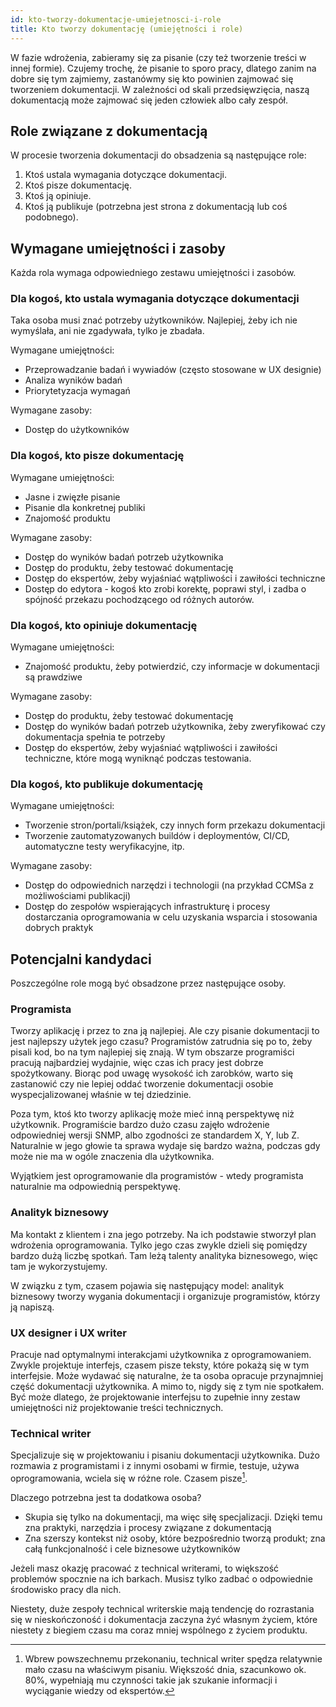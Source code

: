 ```yaml
---
id: kto-tworzy-dokumentacje-umiejetnosci-i-role
title: Kto tworzy dokumentację (umiejętności i role)
---
```


W fazie wdrożenia, zabieramy się za pisanie (czy też tworzenie treści w innej
formie). Czujemy trochę, że pisanie to sporo pracy, dlatego zanim na dobre się
tym zajmiemy, zastanówmy się kto powinien zajmować się tworzeniem dokumentacji.
W zależności od skali przedsięwzięcia, naszą dokumentacją może zajmować się
jeden człowiek albo cały zespół.

## Role związane z dokumentacją

W procesie tworzenia dokumentacji do obsadzenia są następujące role:

1. Ktoś ustala wymagania dotyczące dokumentacji.
2. Ktoś pisze dokumentację.
3. Ktoś ją opiniuje.
4. Ktoś ją publikuje (potrzebna jest strona z dokumentacją lub coś podobnego).

## Wymagane umiejętności i zasoby

Każda rola wymaga odpowiedniego zestawu umiejętności i zasobów.

### Dla kogoś, kto ustala wymagania dotyczące dokumentacji

Taka osoba musi znać potrzeby użytkowników. Najlepiej, żeby ich nie wymyślała,
ani nie zgadywała, tylko je zbadała.

Wymagane umiejętności:

-   Przeprowadzanie badań i wywiadów (często stosowane w UX designie)
-   Analiza wyników badań
-   Priorytetyzacja wymagań

Wymagane zasoby:

-   Dostęp do użytkowników

### Dla kogoś, kto pisze dokumentację

Wymagane umiejętności:

-   Jasne i zwięzłe pisanie
-   Pisanie dla konkretnej publiki
-   Znajomość produktu

Wymagane zasoby:

-   Dostęp do wyników badań potrzeb użytkownika
-   Dostęp do produktu, żeby testować dokumentację
-   Dostęp do ekspertów, żeby wyjaśniać wątpliwości i zawiłości techniczne
-   Dostęp do edytora - kogoś kto zrobi korektę, poprawi styl, i zadba o
    spójność przekazu pochodzącego od różnych autorów.

### Dla kogoś, kto opiniuje dokumentację

Wymagane umiejętności:

-   Znajomość produktu, żeby potwierdzić, czy informacje w dokumentacji są
    prawdziwe

Wymagane zasoby:

-   Dostęp do produktu, żeby testować dokumentację
-   Dostęp do wyników badań potrzeb użytkownika, żeby zweryfikować czy
    dokumentacja spełnia te potrzeby
-   Dostęp do ekspertów, żeby wyjaśniać wątpliwości i zawiłości techniczne,
    które mogą wyniknąć podczas testowania.

### Dla kogoś, kto publikuje dokumentację

Wymagane umiejętności:

-   Tworzenie stron/portali/książek, czy innych form przekazu dokumentacji
-   Tworzenie zautomatyzowanych buildów i deploymentów, CI/CD, automatyczne
    testy weryfikacyjne, itp.

Wymagane zasoby:

-   Dostęp do odpowiednich narzędzi i technologii (na przykład CCMSa z
    możliwościami publikacji)
-   Dostęp do zespołów wspierających infrastrukturę i procesy dostarczania
    oprogramowania w celu uzyskania wsparcia i stosowania dobrych praktyk

## Potencjalni kandydaci

Poszczególne role mogą być obsadzone przez następujące osoby.

### Programista

Tworzy aplikację i przez to zna ją najlepiej. Ale czy pisanie dokumentacji to
jest najlepszy użytek jego czasu? Programistów zatrudnia się po to, żeby pisali
kod, bo na tym najlepiej się znają. W tym obszarze programiści pracują
najbardziej wydajnie, więc czas ich pracy jest dobrze spożytkowany. Biorąc pod
uwagę wysokość ich zarobków, warto się zastanowić czy nie lepiej oddać tworzenie
dokumentacji osobie wyspecjalizowanej właśnie w tej dziedzinie.

Poza tym, ktoś kto tworzy aplikację może mieć inną perspektywę niż użytkownik.
Programiście bardzo dużo czasu zajęło wdrożenie odpowiedniej wersji SNMP, albo
zgodności ze standardem X, Y, lub Z. Naturalnie w jego głowie ta sprawa wydaje
się bardzo ważna, podczas gdy może nie ma w ogóle znaczenia dla użytkownika.

Wyjątkiem jest oprogramowanie dla programistów - wtedy programista naturalnie ma
odpowiednią perspektywę.

### Analityk biznesowy

Ma kontakt z klientem i zna jego potrzeby. Na ich podstawie stworzył plan
wdrożenia oprogramowania. Tylko jego czas zwykle dzieli się pomiędzy bardzo dużą
liczbę spotkań. Tam leżą talenty analityka biznesowego, więc tam je
wykorzystujemy.

W związku z tym, czasem pojawia się następujący model: analityk biznesowy tworzy
wygania dokumentacji i organizuje programistów, którzy ją napiszą.

### UX designer i UX writer

Pracuje nad optymalnymi interakcjami użytkownika z oprogramowaniem. Zwykle
projektuje interfejs, czasem pisze teksty, które pokażą się w tym interfejsie.
Może wydawać się naturalne, że ta osoba opracuje przynajmniej część dokumentacji
użytkownika. A mimo to, nigdy się z tym nie spotkałem. Być może dlatego, że
projektowanie interfejsu to zupełnie inny zestaw umiejętności niż projektowanie
treści technicznych.

### Technical writer

Specjalizuje się w projektowaniu i pisaniu dokumentacji użytkownika. Dużo
rozmawia z programistami i z innymi osobami w firmie, testuje, używa
oprogramowania, wciela się w różne role. Czasem pisze[^1].

Dlaczego potrzebna jest ta dodatkowa osoba?

-   Skupia się tylko na dokumentacji, ma więc siłę specjalizacji. Dzięki temu
    zna praktyki, narzędzia i procesy związane z dokumentacją
-   Zna szerszy kontekst niż osoby, które bezpośrednio tworzą produkt; zna całą
    funkcjonalność i cele biznesowe użytkowników

Jeżeli masz okazję pracować z technical writerami, to większość problemów
spocznie na ich barkach. Musisz tylko zadbać o odpowiednie środowisko pracy dla
nich.

Niestety, duże zespoły technical writerskie mają tendencję do rozrastania się w
nieskończoność i dokumentacja zaczyna żyć własnym życiem, które niestety z
biegiem czasu ma coraz mniej wspólnego z życiem produktu.

[^1]:
    Wbrew powszechnemu przekonaniu, technical writer spędza relatywnie mało
    czasu na właściwym pisaniu. Większość dnia, szacunkowo ok. 80%, wypełniają
    mu czynności takie jak szukanie informacji i wyciąganie wiedzy od ekspertów.
